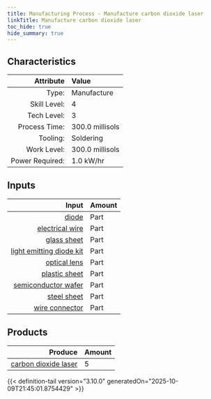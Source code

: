 ```yaml
---
title: Manufacturing Process - Manufacture carbon dioxide laser
linkTitle: Manufacture carbon dioxide laser
toc_hide: true
hide_summary: true
---
```

<!-- This is generated by the MarsSim HelpGenertor, do not edit. -->


## Characteristics

| Attribute      | Value |
|--------:|:------|
|Type:|Manufacture|
|Skill Level:|4|
|Tech Level:|3|
|Process Time:|300.0 millisols|
|Tooling:|Soldering|
|Work Level:|300.0 millisols|
|Power Required:|1.0 kW/hr|

## Inputs

| Input      | Amount |
|--------:|:------|
|[diode](/docs/definitions/part/diode)|Part|15|
|[electrical wire](/docs/definitions/part/electrical-wire)|Part|1|
|[glass sheet](/docs/definitions/part/glass-sheet)|Part|1|
|[light emitting diode kit](/docs/definitions/part/light-emitting-diode-kit)|Part|5|
|[optical lens](/docs/definitions/part/optical-lens)|Part|10|
|[plastic sheet](/docs/definitions/part/plastic-sheet)|Part|1|
|[semiconductor wafer](/docs/definitions/part/semiconductor-wafer)|Part|1|
|[steel sheet](/docs/definitions/part/steel-sheet)|Part|1|
|[wire connector](/docs/definitions/part/wire-connector)|Part|1|

## Products


| Produce      | Amount |
|--------:|:------|
|[carbon dioxide laser](/docs/definitions/part/carbon-dioxide-laser)|5|



{{< definition-tail version="3.10.0" generatedOn="2025-10-09T21:45:01.8754429" >}}



